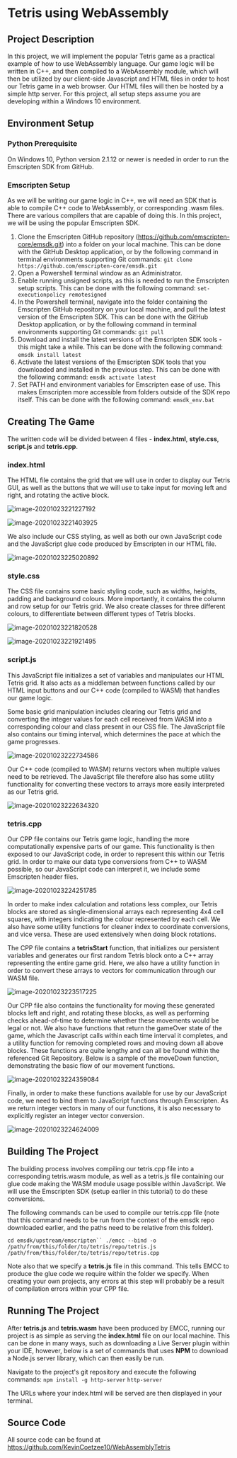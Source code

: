 # Tetris using WebAssembly

## Project Description

In this project, we will implement the popular Tetris game as a practical example of how to use WebAssembly language. Our game logic will be written in C++, and then compiled to a WebAssembly module, which will then be utilized by our client-side Javascript and HTML files in order to host our Tetris game in a web browser. Our HTML files will then be hosted by a simple http server. For this project, all setup steps assume you are developing within a Windows 10 environment.

## Environment Setup

### Python Prerequisite

On Windows 10, Python version 2.1.12 or newer is needed in order to run the Emscripten SDK from GitHub. 

### Emscripten Setup

As we will be writing our game logic in C++, we will need an SDK that is able to compile C++ code to WebAssembly, or corresponding .wasm files. There are various compilers that are capable of doing this. In this project, we will be using the popular Emscripten SDK.

1. Clone the Emscripten GitHub repository (https://github.com/emscripten-core/emsdk.git) into a folder on your local machine.
   This can be done with the GitHub Desktop application, or by the following command in terminal environments supporting Git commands: 
   `git clone https://github.com/emscripten-core/emsdk.git`
2. Open a Powershell terminal window as an Administrator.
3. Enable running unsigned scripts, as this is needed to run the Emscripten setup scripts.
   This can be done with the following command: 
   `set-executionpolicy remotesigned`
4. In the Powershell terminal, navigate into the folder containing the Emscripten GitHub repository on your local machine, and pull the latest version of the Emscripten SDK. 
   This can be done with the GitHub Desktop application, or by the following command in terminal environments supporting Git commands: `git pull`
5. Download and install the latest versions of the Emscripten SDK tools - this might take a while. 
   This can be done with the following command: 
   `emsdk install latest`
6. Activate the latest versions of the Emscripten SDK tools that you downloaded and installed in the previous step.
   This can be done with the following command: 
   `emsdk activate latest`
7. Set PATH and environment variables for Emscripten ease of use. This makes Emscripten more accessible from folders outside of the SDK repo itself.
   This can be done with the following command: 
   `emsdk_env.bat`

## Creating The Game

The written code will be divided between 4 files - **index.html**, **style.css**, **script.js** and **tetris.cpp**.

### index.html

The HTML file contains the grid that we will use in order to display our Tetris GUI, as well as the buttons that we will use to take input for moving left and right, and rotating the active block.

![image-20201023221227192](.\screenshots\image-20201023221227192.png)

![image-20201023221403925](.\screenshots\image-20201023221403925.png)

We also include our CSS styling, as well as both our own JavaScript code and the JavaScript glue code produced by Emscripten in our HTML file. 

![image-20201023225020892](.\screenshots\image-20201023225020892.png)

### style.css

The CSS file contains some basic styling code, such as widths, heights, padding and background colours. 
More importantly, it contains the column and row setup for our Tetris grid. 
We also create classes for three different colours, to differentiate between different types of Tetris blocks. 

![image-20201023221820528](.\screenshots\image-20201023221820528.png)

![image-20201023221921495](.\screenshots\image-20201023221921495.png)

### script.js

This JavaScript file initializes a set of variables and manipulates our HTML Tetris grid. It also acts as a middleman between functions called by our HTML input buttons and our C++ code (compiled to WASM) that handles our game logic.

Some basic grid manipulation includes clearing our Tetris grid and converting the integer values for each cell received from WASM into a corresponding colour and class present in our CSS file. The JavaScript file also contains our timing interval, which determines the pace at which the game progresses. 

![image-20201023222734586](.\screenshots\image-20201023222734586.png)

Our C++ code (compiled to WASM) returns vectors when multiple values need to be retrieved. The JavaScript file therefore also has some utility functionality for converting these vectors to arrays more easily interpreted as our Tetris grid.

![image-20201023222634320](.\screenshots\image-20201023222634320.png)

### tetris.cpp

Our CPP file contains our Tetris game logic, handling the more computationally expensive parts of our game. This functionality is then exposed to our JavaScript code, in order to represent this within our Tetris grid. In order to make our data type conversions from C++ to WASM possible, so our JavaScript code can interpret it, we include some Emscripten header files.

![image-20201023224251785](.\screenshots\image-20201023224251785.png)

In order to make index calculation and rotations less complex, our Tetris blocks are stored as single-dimensional arrays each representing 4x4 cell squares, with integers indicating the colour represented by each cell. We also have some utility functions for cleaner index to coordinate conversions, and vice versa. These are used extensively when doing block rotations.

The CPP file contains a **tetrisStart** function, that initializes our persistent variables and generates our first random Tetris block onto a C++ array representing the entire game grid. Here, we also have a utility function in order to convert these arrays to vectors for communication through our WASM file. 

![image-20201023223517225](.\screenshots\image-20201023223517225.png)

Our CPP file also contains the functionality for moving these generated blocks left and right, and rotating these blocks, as well as performing checks ahead-of-time to determine whether these movements would be legal or not. We also have functions that return the gameOver state of the game, which the Javascript calls within each time interval it completes, and a utility function for removing completed rows and moving down all above blocks. These functions are quite lengthy and can all be found within the referenced Git Repository. Below is a sample of the moveDown function, demonstrating the basic flow of our movement functions.

![image-20201023224359084](.\screenshots\image-20201023224359084.png)

Finally, in order to make these functions available for use by our JavaScript code, we need to bind them to JavaScript functions through Emscripten. As we return integer vectors in many of our functions, it is also necessary to explicitly register an integer vector conversion.

![image-20201023224624009](.\screenshots\image-20201023224624009.png)

## Building The Project

The building process involves compiling our tetris.cpp file into a corresponding tetris.wasm module, as well as a tetris.js file containing our glue code making the WASM module usage possible within JavaScript. We will use the Emscripten SDK (setup earlier in this tutorial) to do these conversions.

The following commands can be used to compile our tetris.cpp file (note that this command needs to be run from the context of the emsdk repo downloaded earlier, and the paths need to be relative from this folder).

`cd emsdk/upstream/emscripten``
./emcc --bind -o /path/from/this/folder/to/tetris/repo/tetris.js /path/from/this/folder/to/tetris/repo/tetris.cpp`

Note also that we specify a **tetris.js** file in this command. This tells EMCC to produce the glue code we require within the folder we specify. When creating your own projects, any errors at this step will probably be a result of compilation errors within your CPP file.

## Running The Project

After **tetris.js** and **tetris.wasm** have been produced by EMCC, running our project is as simple as serving the **index.html** file on our local machine. This can be done in many ways, such as downloading a Live Server plugin within your IDE, however, below is a set of commands that uses **NPM** to download a Node.js server library, which can then easily be run.

Navigate to the project's git repository and execute the following commands:
`npm install -g http-server`
`http-server`

The URLs where your index.html will be served are then displayed in your terminal.

## Source Code

All source code can be found at https://github.com/KevinCoetzee10/WebAssemblyTetris